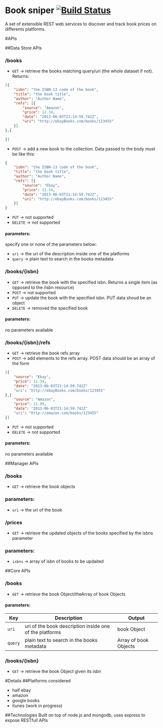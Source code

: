 Book sniper [![Build Status](https://travis-ci.org/arianna-thread/book-sniper.png?branch=master)](https://travis-ci.org/arianna-thread/book-sniper)
===========
A set of extensible REST web services to discover and track book prices on differents platforms.

#APIs 

##Data Store APIs

### /books
* `GET` -> retrieve the books matching query/uri (the whole dataset if not). Returns:

```JSON
[{
    "isbn": "the ISBN-13 code of the book",
    "title": "the book title",
    "author": "Author Name",
    "refs": [{
        "source": "Amazon",
        "price": 12.34,
        "date": "2013-06-03T21:14:59.742Z",
        "uri": "http://ebayBooks.com/books/123455"
    }]
},{
    
}]
```
* `POST` -> add a new book to the collection. Data passed to the body must be like this:

```JSON
{
    "isbn": "the ISBN-13 code of the book",
    "title": "the book title",
    "author": "Author Name",
    "refs": [{
        "source": "Ebay",
        "price": 12.34,
        "date": "2013-06-03T21:14:59.742Z",
        "uri": "http://ebayBooks.com/books/123455"
    }]
}
```
* `PUT` -> not supported
* `DELETE` -> not supported


#### parameters:
specify one or none of the parameters below:

* `uri` -> the uri of the description inside one of the platforms
* `query` -> plain text to search in the books metadata

 


### /books/{isbn}
* `GET` -> retrieve the book with the specified isbn. Returns a single item (as opposed to the /isbn resource)
* `POST` -> not supported
* `PUT` -> update the book with the specified isbn. PUT data shoud be an object
* `DELETE` -> removed the specified book

#### parameters:
no parameters available

### /books/{isbn}/refs
* `GET` -> retrieve the book refs array
* `POST` -> add elements to the refs array. POST data should be an array of the form

```JSON
[{
    "source": "Ebay",
    "price": 12.34,
    "date": "2013-06-03T21:14:59.742Z"
    "uri": "http://ebayBooks.com/books/123455"
},{
    "source": "Amazon",
    "price": 11.99,
    "date": "2013-06-03T21:14:59.742Z"
    "uri": "http://amazon.com/books/123455"
}]
```
* `PUT` -> not supported
* `DELETE` -> not supported

#### parameters:
no parameters available

##Manager APIs
### /books
* `GET` -> retrieve the book objects

### parameters:
* `uri` -> the uri of the book

### /prices
* `GET` -> retrieve the updated objects of the books specified by the isbns parameter

### parameters:
* `isbns` -> array of isbn of books to be updaited


##Core APIs

### /books
* `GET` -> retrieve the book Object/theArray of book Objects

#### parameters:

Key | Description | Output
--- | --- | ---
`uri` |uri of the book description inside one of the platforms | book Object
`query` |plain text to search in the books metadata | Array of book Objects

### /books/{isbn}
* `GET` -> retrieve the book Object given its isbn

#Details
##Platforms considered
* half ebay 
* amazon 
* google books
* itunes (work in progress)

##Technologies
Built on top of node.js and mongodb, uses express to expose RESTfull APIs
